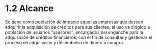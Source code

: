 # 1.2	Alcance

Se tiene como población de impacto aquellas empresas que desean adquirir la adquisición de créditos para sus clientes, el uso va dirigido a población de usuarios "asesores", encargados del enganche para la adquisición de créditos financieros, con el fin de consultar y gestionar el proceso de adquisición y desembolso de dinero o compra.


